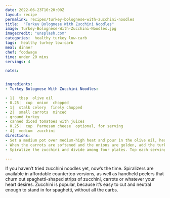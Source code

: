 ```yaml
---
date: 2022-06-23T10:20:00Z
layout: recipe
permalink: recipes/turkey-bolognese-with-zucchini-noodles
title:  "Turkey Bolognese With Zucchini Noodles"
image: Turkey-Bolognese-With-Zucchini-Noodles.jpg
imagecredit: "unsplash.com"
categories:  healthy turkey low-carb
tags:  healthy turkey low-carb
meal: dinner
chef: foodwage
time: under 20 mins
servings: 4

notes:


ingredients:
- Turkey Bolognese With Zucchini Noodles:

- 1|  tbsp  olive oil
- 0.25|  cup  onion  chopped
- 1|  stalk celery  finely chopped
- 2|  small carrots  minced
- ground turkey
- canned diced tomatoes with juices
- 0.25|  cup  Parmesan cheese  optional, for serving
- 4|  medium  zucchini
directions:
- Set a medium pot over medium-high heat and pour in the olive oil, heat for a few seconds before adding the onions. Stir, cooking for about 5 minutes, then add the celery and carrots. When they start to sizzle, reduce the heat to low and cook for about 10 minutes. Stir occasionally.
- When the carrots are softened and the onions are golden, add the turkey. Raise the heat to medium-high. Stir, breaking up the turkey into small bits as it browns. Cook until the turkey is cooked through and no pink remains. Add the diced tomatoes and stir, cooking until the pan is nearly dry, about 10 minutes.
- Spiralize the zucchini and divide among four plates. Top each serving of zucchini noodles with about 1 cup of sauce.

---
```


If you haven’t tried zucchini noodles yet, now’s the time. Spiralizers are available in affordable countertop versions, as well as handheld peelers that churn out spaghetti-shaped strips of zucchini, carrots or whatever your heart desires. Zucchini is popular, because it’s easy to cut and neutral enough to stand in for spaghetti, without all the carbs.